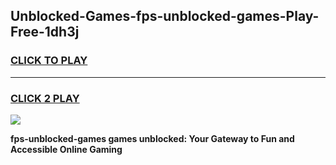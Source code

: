
## Unblocked-Games-fps-unblocked-games-Play-Free-1dh3j
<h3>
<a href="https://premium76.site?title=fps-unblocked-games&ref=10A">CLICK TO PLAY</a></h3>
<hr>

<h3>
<a href="https://premium76.site?title=fps-unblocked-games&ref=10A">CLICK 2 PLAY</a>
  
</h3>

<a href="https://premium76.site?title=fps-unblocked-games&ref=10A"><img src="https://clearcache.store/games.png"></a>


**fps-unblocked-games games unblocked: Your Gateway to Fun and Accessible Online Gaming**
